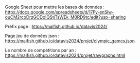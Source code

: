 Google Sheet pour mettre les bases de données : https://docs.google.com/spreadsheets/d/17Fy-enSIw-ouCM2rcoDrzGODoIQStjTsWEk_M0RD9tc/edit?usp=sharing

Préfix page : https://maifish.github.io/datavis2024/

Page jeu de données json : https://maifish.github.io/datavis2024/projet/olympic_games.json

Le nombre de compétitions par an : https://maifish.github.io/datavis2024/projet/rawgraphs.html
